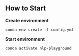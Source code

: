 ## How to Start

**Create environment**
```
conda env create -f config.yml
```

**Start environment**
```
conda activate nlp-playground
```
